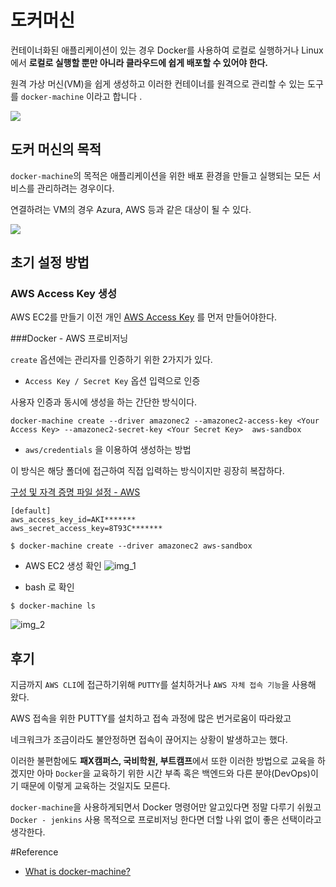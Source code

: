# 도커머신

컨테이너화된 애플리케이션이 있는 경우 Docker를 사용하여 로컬로 실행하거나 
Linux 에서 **로컬로 실행할 뿐만 아니라 클라우드에 쉽게 배포할 수 있어야 한다.**

원격 가상 머신(VM)을 쉽게 생성하고 이러한 컨테이너를 원격으로 관리할 수 있는 도구를 `docker-machine` 이라고 합니다 .

![](https://img1.daumcdn.net/thumb/R1280x0/?scode=mtistory2&fname=https%3A%2F%2Ft1.daumcdn.net%2Fcfile%2Ftistory%2F995158475E1D5BB70B)


## 도커 머신의 목적

`docker-machine`의 목적은 애플리케이션을 위한 배포 환경을 만들고 실행되는 모든 서비스를 관리하려는 경우이다.

연결하려는 VM의 경우 Azura, AWS 등과 같은 대상이 될 수 있다.

![](https://www.macadamian.com/wp-content/uploads/2017/01/1-KO-vKqNqGk_8feDcpePvQQ.png.webp)



## 초기 설정 방법
### AWS Access Key 생성

AWS EC2를 만들기 이전 개인 [AWS Access Key](https://docs.aws.amazon.com/ko_kr/IAM/latest/UserGuide/id_credentials_access-keys.html) 를 먼저 만들어야한다.

###Docker - AWS 프로비저닝 

`create` 옵션에는 관리자를 인증하기 위한  2가지가 있다.

- `Access Key / Secret Key` 옵션 입력으로 인증

사용자 인증과 동시에 생성을 하는 간단한 방식이다.

```shell
docker-machine create --driver amazonec2 --amazonec2-access-key <Your Access Key> --amazonec2-secret-key <Your Secret Key>  aws-sandbox
```

- `aws/credentials` 을 이용하여 생성하는 방법

이 방식은 해당 폴더에 접근하여 직접 입력하는 방식이지만 굉장히 복잡하다.

[구성 및 자격 증명 파일 설정 - AWS](https://docs.aws.amazon.com/ko_kr/cli/latest/userguide/cli-configure-files.html)

```shell
[default] 
aws_access_key_id=AKI*******
aws_secret_access_key=8T93C*******
```

```shell
$ docker-machine create --driver amazonec2 aws-sandbox
```

- AWS EC2 생성 확인
![img_1](https://user-images.githubusercontent.com/65659478/173469514-9839ad86-56cf-40ad-bfa9-e04c0ca018ee.png)


- bash 로 확인

```shell
$ docker-machine ls
```

![img_2](https://user-images.githubusercontent.com/65659478/173469654-17b767e7-244f-46c8-ba2b-0fda33d662a4.png)


## 후기

지금까지 `AWS CLI`에 접근하기위해 `PUTTY`를 설치하거나 `AWS 자체 접속 기능`을 사용해 왔다.

AWS 접속을 위한 PUTTY를 설치하고 접속 과정에 많은 번거로움이 따라왔고 

네크워크가 조금이라도 불안정하면 접속이 끊어지는 상황이 발생하고는 했다.

이러한 불편함에도 **패X캠퍼스, 국비학원, 부트캠프**에서 또한 이러한 방법으로 교육을 하겠지만 아마 `Docker`을 교육하기 위한 시간 부족 
혹은 백엔드와 다른 분야(DevOps)이기 때문에 이렇게 교육하는 것일지도 모른다.

`docker-machine`을 사용하게되면서 Docker 명령어만 알고있다면 정말 다루기 쉬웠고 `Docker - jenkins` 사용 목적으로 프로비저닝 한다면
더할 나위 없이 좋은 선택이라고 생각한다.


#Reference

- [What is docker-machine?](https://www.macadamian.com/learn/docker-machine-basic-examples/)